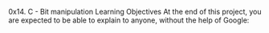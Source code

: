 0x14. C - Bit manipulation
Learning Objectives
At the end of this project, you are expected to be able to explain to anyone, without the help of Google:

